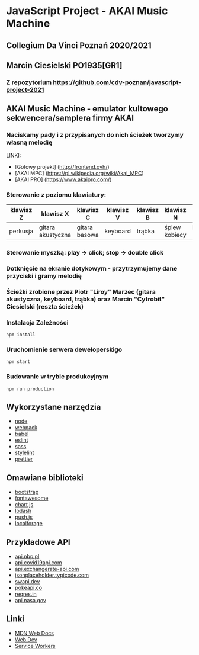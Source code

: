 # JavaScript Project - AKAI Music Machine
## Collegium Da Vinci Poznań 2020/2021
## Marcin Ciesielski PO1935[GR1]
### Z repozytorium https://github.com/cdv-poznan/javascript-project-2021
## AKAI Music Machine - emulator  kultowego sekwencera/samplera firmy AKAI
### Naciskamy pady i z przypisanych do nich ścieżek tworzymy własną melodię
LINKI:
* [Gotowy projekt] (http://frontend.ovh/)
* [AKAI MPC] (https://pl.wikipedia.org/wiki/Akai_MPC)
* [AKAI PRO] (https://www.akaipro.com/)
### Sterowanie z poziomu klawiatury:
klawisz Z | klawisz X | klawisz C | klawisz V | klawisz B | klawisz N | klawisz M | klawisz K | klawisz L
-------- | -------- | ---------- | -------- | ------ | -------- | -------- | -------- | --------
perkusja | gitara akustyczna | gitara basowa | keyboard | trąbka | śpiew kobiecy | Beatbox 1 | Beatbox 2 | chór
### Sterowanie myszką: play -> click; stop -> double click
### Dotknięcie na ekranie dotykowym - przytrzymujemy dane przyciski i gramy melodię
### Ścieżki zrobione przez Piotr "Liroy" Marzec (gitara akustyczna, keyboard, trąbka) oraz Marcin "Cytrobit" Ciesielski (reszta ścieżek)

### Instalacja Zależności

```shell
npm install
```

### Uruchomienie serwera deweloperskigo

```shell
npm start
```

### Budowanie w trybie produkcyjnym

```shell
npm run production
```

## Wykorzystane narzędzia
* [node](https://nodejs.org/en/)
* [webpack](https://webpack.js.org/)
* [babel](https://babeljs.io/)
* [eslint](https://eslint.org/)
* [sass](https://sass-lang.com/)
* [stylelint](https://stylelint.io/)
* [prettier](https://prettier.io/)

## Omawiane biblioteki
* [bootstrap](https://getbootstrap.com/)
* [fontawesome](https://fontawesome.com/)
* [chart.js](https://www.chartjs.org/)
* [lodash](https://lodash.com/)
* [push.js](https://pushjs.org/)
* [localforage](https://localforage.github.io/localForage/)

## Przykładowe API
* [api.nbp.pl](http://api.nbp.pl/)
* [api.covid19api.com](https://api.covid19api.com/)
* [api.exchangerate-api.com](https://api.exchangerate-api.com)
* [jsonplaceholder.typicode.com](https://jsonplaceholder.typicode.com/)
* [swapi.dev](https://swapi.dev)
* [pokeapi.co](https://pokeapi.co/)
* [reqres.in](https://reqres.in/)
* [api.nasa.gov](https://api.nasa.gov)

## Linki
* [MDN Web Docs](https://developer.mozilla.org/)
* [Web Dev](https://web.dev/)
* [Service Workers](https://serviceworke.rs/)
